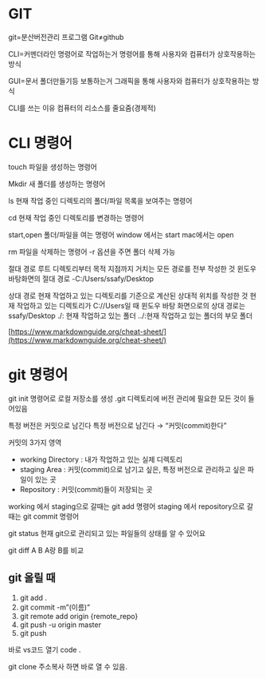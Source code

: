 # GIT

 git=분산버전관리 프로그램
 Git≠github

CLI=커멘더라인 명령어로 작업하는거
명령어를 통해 사용자와 컴퓨터가 상호작용하는 방식

GUI=문서 폴더만들기등 보통하는거
그래픽을 통해 사용자와 컴퓨터가 상호작용하는 방식

CLI를 쓰는 이유 컴퓨터의 리소스를 줄요줌(경제적)

# CLI 명령어

touch
파일을 생성하는 명령어

Mkdir 
새 폴더를 생성하는 명령어

ls
현재 작업 중인 디렉토리의 폴더/파일 목록을 보여주는 명령어

cd
현재 작업 중인 디렉토리를 변경하는 명령어

start,open
폴더/파일을 여는 명령어 window 에서는 start mac에서는 open

rm
파일을 삭제하는 명령어 -r 옵션을 주면 폴더 삭제 가능

절대 경로
루트 디렉토리부터 목적 지점까지 거치는 모든 경로를 전부 작성한 것
윈도우 바탕화면의 절대 경로 -C:/Users/ssafy/Desktop

상대 경로
현재 작업하고 있는 디렉토리를 기준으로 계산된 상대적 위치를 작성한 것
 현재 작업하고 있는 디렉토리가 C://Users일 때
윈도우 바탕 화면으로의 상대 경로는 ssafy/Desktop
./: 현재 작업하고 있는 폴더   ../:현재 작업하고 있는 폴더의 부모 폴더

[https://www.markdownguide.org/cheat-sheet/](https://www.markdownguide.org/cheat-sheet/)

# git 명령어

git init 명령어로 로컬 저장소를 생성
.git 디렉토리에 버전 관리에 필요한 모든 것이 들어있음

특정 버전은 커밋으로 남긴다
특정 버전으로 남긴다 → “커밋(commit)한다”

커밋의 3가지 영역
- working Directory : 내가 작업하고 있는 실제 디렉토리
- staging Area : 커밋(commit)으로 남기고 싶은, 특정 버전으로 관리하고 싶은 파일이 있는 곳
- Repository : 커밋(commit)들이 저장되는 곳

working   에서 staging으로 갈때는 git add 명령어
staging  에서 repository으로 갈때는 git commit 명령어

git status 
현재 git으로 관리되고 있는 파일들의 상태를 알 수 있어요

git diff A B
A랑 B를 비교

## git 올릴 때
1. git add .
2. git commit -m”(이름)”
3. git remote add origin {remote_repo}
4. git push -u origin master
5. git push

바로 vs코드 열기 code .

git clone 주소복사 하면 바로 열 수 있음.
